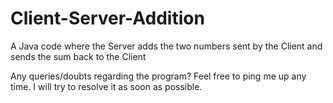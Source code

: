 # Client-Server-Addition
A Java code where the Server adds the two numbers sent by the Client and sends the sum back to the Client


Any queries/doubts regarding the program?
Feel free to ping me up any time. I will try to resolve it as soon as possible.
